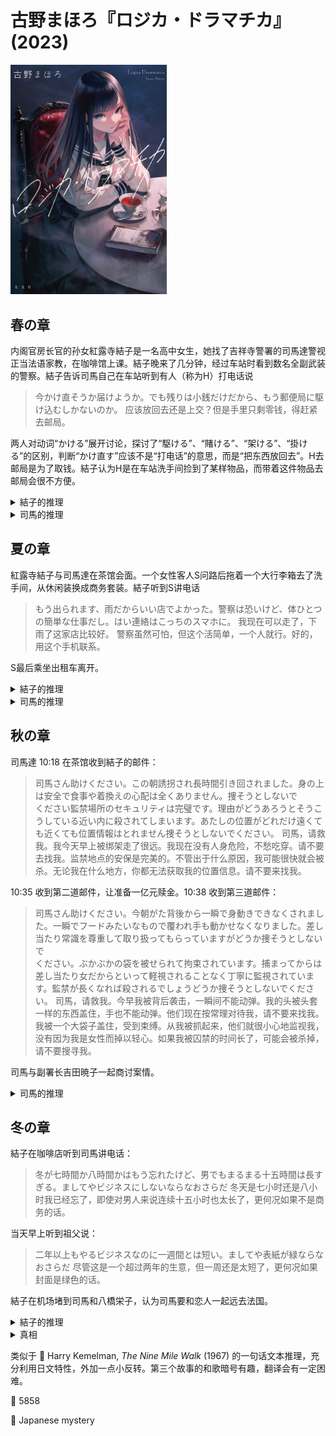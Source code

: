 # 古野まほろ『ロジカ・ドラマチカ』(2023)

<img src=images/2023_cover.jpg width=250/>

## 春の章

内阁官房长官的孙女紅露寺結子是一名高中女生，她找了吉祥寺警署的司馬達警视正当法语家教，在咖啡馆上课。結子晚来了几分钟，经过车站时看到数名全副武装的警察。結子告诉司馬自己在车站听到有人（称为H）打电话说

> 今かけ直そうか届けようか。でも残りは小銭だけだから、もう郵便局に駆け込むしかないのか。
> 应该放回去还是上交？但是手里只剩零钱，得赶紧去邮局。

两人对动词“かける”展开讨论，探讨了“駆ける”、“賭ける”、“架ける”、“掛ける”的区别，判断“かけ直す”应该不是“打电话”的意思，而是“把东西放回去”。H去邮局是为了取钱。結子认为H是在车站洗手间捡到了某样物品，而带着这件物品去邮局会很不方便。

<details><summary>結子的推理</summary>
H在洗手间捡到警察忘在挂钩上的手枪皮套，想要上交，但是因为要和女生约会，急于去邮局取钱，带着手枪去邮局会惹来麻烦，所以才有这段对话。
</details>

<details><summary>司馬的推理</summary>
H是結子的同学，把捡来的手枪交给結子，就在結子的手袋里。
</details>

## 夏の章

紅露寺結子与司馬達在茶馆会面。一个女性客人S问路后拖着一个大行李箱去了洗手间，从休闲装换成商务套装。結子听到S讲电话

> もう出られます、雨だからいい店でよかった。警察は恐いけど、体ひとつの簡単な仕事だし。はい連絡はこっちのスマホに。
> 我现在可以走了，下雨了这家店比较好。 警察虽然可怕，但这个活简单，一个人就行。好的，用这个手机联系。

S最后乘坐出租车离开。

<details><summary>結子的推理</summary>
S为犯罪集团工作所以觉得警察可怕。S参与现金诈骗，负责变装后收取被害者的钱。
</details>

<details><summary>司馬的推理</summary>
S是偶像或著名艺人，应邀作“一日署长”（警察署请知名人士到署里做公益活动）。
</details>

## 秋の章

司馬達 10:18 在茶馆收到結子的邮件：

> 司馬さん助けください。この朝誘拐され長時間引き回されました。身の上は安全で食事や着換えの心配は全くありません。捜そうとしないで<br/>ください監禁場所のセキュリティは完璧です。理由がどうあろうとそうこうしている近い内に殺されてしまいます。あたしの位置がどれだけ遠くても近くても位置情報はとれません捜そうとしないでください。
> 司馬，请救我。我今天早上被绑架走了很远。我现在没有人身危险，不愁吃穿。请不要去找我。监禁地点的安保是完美的。不管出于什么原因，我可能很快就会被杀。无论我在什么地方，你都无法获取我的位置信息。请不要来找我。

10:35 收到第二道邮件，让准备一亿元赎金。10:38 收到第三道邮件：

> 司馬さん助けください。今朝がた背後から一瞬で身動きできなくされました。一瞬でフードみたいなもので覆われ手も動かせなくなりました。差し当たり常識を尊重して取り扱ってもらっていますがどうか捜そうとしないで<br/>ください。ぶかぶかの袋を被せられて拘束されています。捕まってからは差し当たり女だからといって軽視されることなく丁寧に監視されています。監禁が長くなれば殺されるでしょうどうか捜そうとしないでください。
> 司馬，请救我。今早我被背后袭击，一瞬间不能动弹。我的头被头套一样的东西盖住，手也不能动弹。他们现在按常理对待我，请不要来找我。我被一个大袋子盖住，受到束缚。从我被抓起来，他们就很小心地监视我，没有因为我是女性而掉以轻心。如果我被囚禁的时间长了，可能会被杀掉，请不要搜寻我。

司馬与副署长吉田暁子一起商讨案情。

<details><summary>司馬的推理</summary>
結子用和歌里的“折句”和“挂词”手法隐藏信息。重复的词语忽略，首字母连成“こみさりあ。けいさつかん。”意思为“commissariat（法语：警察局）、警察官”。中间隐藏的同音双关语包括：そうこ（倉庫）、近（地下）、常識を尊重（上司を尊重）、ぶか（部下）、軽視（警視）。特意强调能在一瞬间让手也动不了，那是手铐。

<img src=images/2023_message1.png width=250/>
<img src=images/2023_message2.png width=300/>

犯人是女警视吉田，她有以下疏漏：

<ol>
<li>没有尝试获取結子当前的照片。</li>
<li>没有调查家庭关系。</li>
<li>知道警局有大量现金。</li>
<li>休息日穿制服。</li>
<li>没有在手机屏幕上确认邮件原文。</li>
<li>忽视可能的性犯罪，忽视现场调查。</li>
<li>知道只有犯人知道的秘密，包括：多个犯人、犯人是男性、結子在吉祥寺警察署附近、星期六计划有法语课。</li>
</ol>
</details>

## 冬の章

結子在咖啡店听到司馬讲电话：

> 冬が七時間か八時間かはもう忘れたけど、男でもまるまる十五時間は長すぎる。ましてやビジネスにしないならなおさらだ
> 冬天是七小时还是八小时我已经忘了，即使对男人来说连续十五小时也太长了，更何况如果不是商务的话。

当天早上听到祖父说：

> 二年以上もやるビジネスなのに一週間とは短い。ましてや表紙が緑ならなおさらだ
> 尽管这是一个超过两年的生意，但一周还是太短了，更何况如果封面是绿色的话。

結子在机场堵到司馬和八橋栄子，认为司馬要和恋人一起远去法国。

<details><summary>結子的推理</summary>
冬令时和夏令时会导致与日本的时差从七个小时变成八个小时，由此推断相应国度是法国，十五个小时是坐飞机到法国的时间，“ビジネス”是商务舱。公务员因公出国时所持护照为绿色封面。

解释：这次要在海外工作两年以上，准备时间只有一周，对于不是外交官的人来说没有任何特权，非常不便。对于忘记了当地情况，无法计算冬令时时差的我来说更是如此。而且飞机要飞十五个小时实在太痛苦了，就连我这个男性也觉得如此，对于你这个女性来说肯定更加痛苦吧。
</details>

<details><summary>真相</summary>
只有八橋一个人去法国。
</details>

类似于 📖 Harry Kemelman, <i>The Nine Mile Walk</i> (1967) 的一句话文本推理，充分利用日文特性，外加一点小反转。第三个故事的和歌暗号有趣，翻译会有一定困难。

:link: 5858

:file_folder: Japanese mystery
